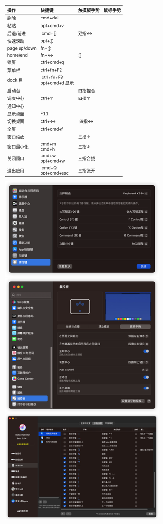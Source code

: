 
| 操作         | 快捷键                                    | 触摸板手势  | 鼠标手势 |
|:------------ |:----------------------------------------- |:----------- |:-------- |
| 删除         | cmd+del                                   |             |          |
| 粘贴         | opt+cmd+v                                 |             |          |
| 后退/前进    | &nbsp;cmd+[]                              | 双指↔       |          |
| 快速滚动     | opt+↕                                     |             |          |
| page up/down | fn+↕                                      |             |          |
| home/end     | fn+↔                                      | ↕           |          |
| 锁屏         | ctrl+cmd+q                                |             |          |
| 菜单栏       | ctrl+fn+F2                                |             |          |
| dock 栏      | &nbsp;ctrl+fn+F3<div>opt+cmd+d 显示</div> |             |          |
| 启动台       |                                           | 四指捏合    |          |
| 调度中心     | ctrl+↑                                    | 四指↑       |          |
| 通知中心     |                                           |             |          |
| 显示桌面     | F11                                       |             |          |
| 切换桌面     | ctrl+↔                                    | &nbsp;四指↔ |          |
| 全屏         | ctrl+cmd+f                                |             |          |
| 窗口缩放     |                                           | 三指↑       |          |
| 窗口最小化   | cmd+m<div>cmd+h</div>                     | 三指↓       |          |
| 关闭窗口     | cmd+w<div>opt+cmd+w</div>                 | 三指合拢    |          |
| 退出应用     | &nbsp;cmd+Q<div>opt+cmd+esc</div>         | 三指张开    |          |
![](../../misc/attachments/mac%20手势和快捷键-20221107-1.png)
![](../../misc/attachments/mac%20手势和快捷键-20221107.png)
![](../../misc/attachments/mac%20手势和快捷键-20221108.png)